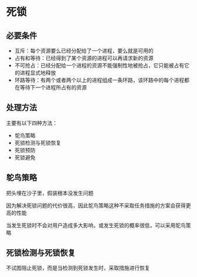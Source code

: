 # 死锁

## 必要条件

- 互斥：每个资源要么已经分配给了一个进程，要么就是可用的
- 占有和等待：已经得到了某个资源的进程可以再请求新的资源
- 不可抢占：已经分配给一个进程的资源不能强制性地被抢占，它只能被占有它的进程显式地释放
- 环路等待：有两个或者两个以上的进程组成一条环路，该环路中的每个进程都在等待下一个进程所占有的资源

## 处理方法
主要有以下四种方法：

- 鸵鸟策略
- 死锁检测与死锁恢复
- 死锁预防
- 死锁避免

## 鸵鸟策略
把头埋在沙子里，假装根本没发生问题

因为解决死锁问题的代价很高，因此鸵鸟策略这种不采取任务措施的方案会获得更高的性能

当发生死锁时不会对用户造成多大影响，或发生死锁的概率很低，可以采用鸵鸟策略

## 死锁检测与死锁恢复
不试图阻止死锁，而是当检测到死锁发生时，采取措施进行恢复
